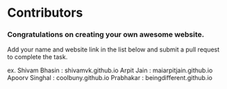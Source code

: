 # Contributors

### Congratulations on creating your own awesome website.

Add your name and website link in the list below and submit a pull request to complete the task.
    
ex. Shivam Bhasin : shivamvk.github.io
    Arpit Jain    : maiarpitjain.github.io
    Apoorv Singhal : coolbuny.github.io
  Prabhakar : beingdifferent.github.io

